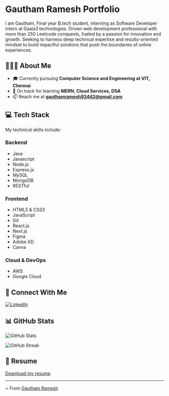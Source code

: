 # Gautham Ramesh Portfolio

I am Gautham, Final year B.tech student, interning as Software Developer intern at Gaaia3 technologies. Driven web development professional with more than 250 Leetcode conquests, fueled by a passion for innovation and growth. Seeking to harness deep technical expertise and results-oriented mindset to build impactful solutions that push the boundaries of online experiences.

## 👨🏻‍💻 About Me

- 🎓 Currently pursuing **Computer Science and Engineering at VIT, Chennai**
- 🌱 On track for learning **MERN, Cloud Services, DSA**
- 📫 Reach me at **gauthamramesh93442@gmail.com**

## 💻 Tech Stack

My technical skills include:

### Backend
- Java
- Javascript
- Node.js
- Express.js
- MySQL
- MongoDB
- RESTful

### Frontend
- HTML5 & CSS3
- JavaScript
- Git
- React.js
- Next.js
- Figma
- Adobe XD
- Canva

### Cloud & DevOps
- AWS
- Google Cloud

## 🔗 Connect With Me

[![LinkedIn](https://img.shields.io/badge/LinkedIn-0077B5?style=for-the-badge&logo=linkedin&logoColor=white)](https://www.linkedin.com/in/gauthamramesh07/)

## 📊 GitHub Stats

![GitHub Stats](https://github-readme-stats.vercel.app/api?username=rgautham7&theme=dark&hide_border=false&include_all_commits=true&count_private=true)

![GitHub Streak](https://github-readme-streak-stats.herokuapp.com/?user=rgautham7&theme=dark&hide_border=false)

## 📄 Resume

[Download my resume]([https://link-to-your-resume.pdf](https://drive.google.com/file/d/1aoFKIaIZL8Wk2h1qXMCIKjnik8N1WiWw/view?usp=sharing))

---

⭐️ From [Gautham Ramesh](https://github.com/rgautham7)
